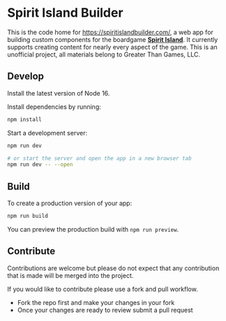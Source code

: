 # Spirit Island Builder

This is the code home for https://spiritislandbuilder.com/, a web app for building custom components for the boardgame [**Spirit Island**](https://boardgamegeek.com/boardgame/162886/spirit-island). It currently supports creating content for nearly every aspect of the game. This is an unofficial project, all materials belong to Greater Than Games, LLC.

## Develop

Install the latest version of Node 16.

Install dependencies by running:

```bash
npm install
```

Start a development server:

```bash
npm run dev

# or start the server and open the app in a new browser tab
npm run dev -- --open
```

## Build

To create a production version of your app:

```bash
npm run build
```

You can preview the production build with `npm run preview`.

## Contribute

Contributions are welcome but please do not expect that any contribution that is made will be merged into the project.

If you would like to contribute please use a fork and pull workflow.

- Fork the repo first and make your changes in your fork
- Once your changes are ready to review submit a pull request

